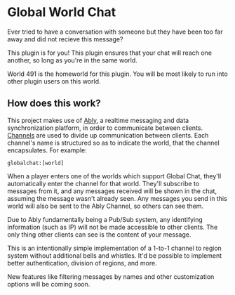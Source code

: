 # Global World Chat

Ever tried to have a conversation with someone but they have been too far away and did not recieve this message?

This plugin is for you! This plugin ensures that your chat will reach one another, so long as you're in the same world.

World 491 is the homeworld for this plugin. You will be most likely to run into other plugin users on this world. 

## How does this work?

This project makes use of [Ably](https://www.ably.com), a realtime messaging and data synchronization platform, in order to communicate between clients. [Channels](https://ably.com/channels) are used to divide up communication between clients. Each channel's name is structured so as to indicate the world, that the channel encapsulates. For example:

`globalchat:[world]`

When a player enters one of the worlds which support Global Chat, they'll automatically enter the channel for that world. They'll subscribe to messages from it, and any messages received will be shown in the chat, assuming the message wasn't already seen. Any messages you send in this world will also be sent to the Ably Channel, so others can see them.

Due to Ably fundamentally being a Pub/Sub system, any identifying information (such as IP) will not be made accessible to other clients. The only thing other clients can see is the content of your message.

This is an intentionally simple implementation of a 1-to-1 channel to region system without additional bells and whistles. It'd be possible to implement better authentication, division of regions, and more.

New features like filtering messages by names and other customization options will be coming soon.
